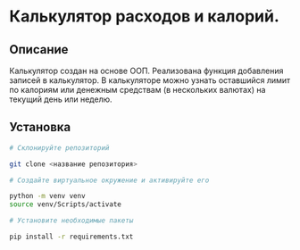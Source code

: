 # Калькулятор расходов и калорий.

## Описание

Калькулятор создан на основе ООП. 
Реализована функция добавления записей в калькулятор. 
В калькуляторе можно узнать оставшийся лимит по калориям или денежным средствам (в нескольких валютах) на текущий день или неделю.

## Установка
```bash
# Склонируйте репозиторий

git clone <название репозитория>

# Создайте виртуальное окружение и активируйте его

python -m venv venv
source venv/Scripts/activate

# Установите необходимые пакеты

pip install -r requirements.txt
```
